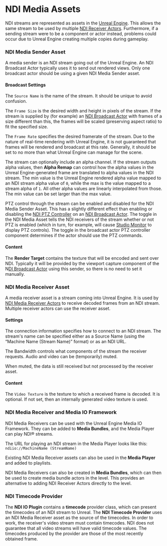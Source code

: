 # NDI Media Assets

NDI streams are represented as assets in the [Unreal Engine](https://www.unrealengine.com/). This allows the same stream to be used by multiple [NDI Receiver Actors](ndi-receiver-actor.md). Furthermore, if a sending stream were to be a component or actor instead, problems could occur due to Unreal Engine creating multiple copies during gameplay.

### NDI Media Sender Asset

A media sender is an NDI stream going out of the Unreal Engine. An NDI Broadcast Actor typically uses it to send out rendered views. Only one broadcast actor should be using a given NDI Media Sender asset.

#### Broadcast Settings

The `Source Name` is the name of the stream. It should be unique to avoid confusion.&#x20;

The `Frame Size` is the desired width and height in pixels of the stream. If the stream is supplied by (for example) an [NDI Broadcast Actor](ndi-broadcast-actor.md) with frames of a size different than this, the frames will be scaled (preserving aspect ratio) to fit the specified size.&#x20;

The `Frame Rate` specifies the desired framerate of the stream. Due to the nature of real-time rendering with Unreal Engine, it is not guaranteed that frames will be rendered and broadcast at this rate. Generally, it should be set to no more than what Unreal Engine can manage for the scene.&#x20;

The stream can optionally include an alpha channel. If the stream outputs alpha values, then **Alpha Remap** can control how the alpha values in the Unreal Engine-generated frame are translated to alpha values in the NDI stream. The min value is the Unreal Engine rendered alpha value mapped to an NDI stream alpha value of `0`, while the max is the value mapped to a stream alpha of `1`. All other alpha values are linearly interpolated from those. The min value can be set larger than the max value.&#x20;

PTZ control through the stream can be enabled and disabled for the NDI Media Sender Asset. This has a slightly different effect than enabling or disabling the [NDI PTZ Controller](ndi-broadcast-actor.md#ndi-ptz-controller) on an [NDI Broadcast Actor](ndi-broadcast-actor.md). The toggle in the NDI Media Asset tells the NDI receivers of the stream whether or not PTZ is enabled (which in turn, for example, will cause [Studio Monitor](https://app.gitbook.com/s/RNgRFpW0QELCFWgOTQfu/ndi-tools-for-windows/studio-monitor) to display PTZ controls). The toggle in the broadcast actor PTZ controller component determines if the actor should use the PTZ commands.

#### Content

The **Render Target** contains the texture that will be encoded and sent over NDI. Typically it will be provided by the viewport capture component of the N[DI Broadcast Actor](ndi-broadcast-actor.md) using this sender, so there is no need to set it manually.

### NDI Media Receiver Asset

A media receiver asset is a stream coming into Unreal Engine. It is used by [NDI Media Receiver Actors](ndi-receiver-actor.md) to receive decoded frames from an NDI stream. Multiple receiver actors can use the receiver asset.

#### Settings

The connection information specifies how to connect to an NDI stream. The stream's name can be specified either as a Source Name (using the “Machine Name (Stream Name)” format) or as an NDI URL.&#x20;

The Bandwidth controls what components of the stream the receiver requests. Audio and video can be (temporarily) muted.&#x20;

When muted, the data is still received but not processed by the receiver asset.

#### Content

The `Video Texture` is the texture to which a received frame is decoded. It is optional. If not set, then an internally generated video texture is used.

### NDI Media Receiver and Media IO Framework

NDI Media Receivers can be used with the Unreal Engine Media IO Framework. They can be added to **Media Bundles**, and the Media Player can play NDI® streams.&#x20;

The URL for playing an NDI stream in the Media Player looks like this: `ndiio://MachineName (StreamName)`&#x20;

Existing NDI Media Receiver assets can also be used in the **Media Player** and added to playlists.&#x20;

NDI Media Receivers can also be created in **Media Bundles**, which can then be used to create media bundle actors in the level. This provides an alternative to adding NDI Receiver Actors directly to the level.

### NDI Timecode Provider

The **NDI IO Plugin** contains a **timecode** provider class, which can present the timecodes of an NDI stream to Unreal. The **NDI Timecode Provider** uses an NDI Media Receiver asset as the source of the timecodes. In order to work, the receiver's video stream must contain timecodes. NDI does not guarantee that all video streams will have valid timecode values. The timecodes produced by the provider are those of the most recently obtained frame.
